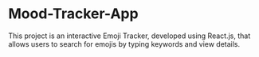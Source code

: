 # Mood-Tracker-App
This project is an interactive Emoji Tracker, developed using React.js, that allows users to search for emojis  by typing keywords and view details.
